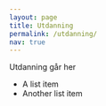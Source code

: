 ```yaml
---
layout: page
title: Utdanning
permalink: /utdanning/
nav: true
---
```


Utdanning går her

- A list item
- Another list item